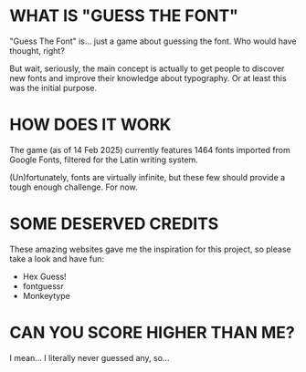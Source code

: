 # WHAT IS "GUESS THE FONT"
"Guess The Font" is... just a game about guessing the font. Who would have thought, right?

But wait, seriously, the main concept is actually to get people to discover new fonts and improve their knowledge about typography. Or at least this was the initial purpose.

# HOW DOES IT WORK
The game (as of 14 Feb 2025) currently features 1464 fonts imported from Google Fonts, filtered for the Latin writing system.

(Un)fortunately, fonts are virtually infinite, but these few should provide a tough enough challenge. For now.

# SOME DESERVED CREDITS
These amazing websites gave me the inspiration for this project, so please take a look and have fun:

- Hex Guess!
- fontguessr
- Monkeytype

# CAN YOU SCORE HIGHER THAN ME?
I mean... I literally never guessed any, so...